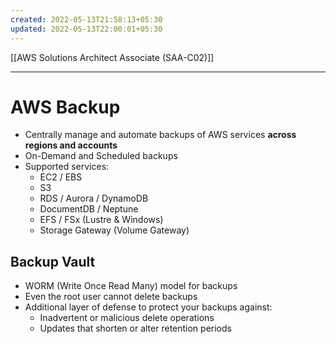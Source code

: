 ```yaml
---
created: 2022-05-13T21:58:13+05:30
updated: 2022-05-13T22:00:01+05:30
---
```

[[AWS Solutions Architect Associate (SAA-C02)]]

---
# AWS Backup
- Centrally manage and automate backups of AWS services **across regions and accounts**
- On-Demand and Scheduled backups
- Supported services:
    -   EC2 / EBS
    -   S3
    -   RDS / Aurora / DynamoDB
    -   DocumentDB / Neptune
    -   EFS / FSx (Lustre & Windows)
    -   Storage Gateway (Volume Gateway)

## Backup Vault
-  WORM (Write Once Read Many) model for backups
- Even the root user cannot delete backups
-   Additional layer of defense to protect your backups against:
    -   Inadvertent or malicious delete operations
    -   Updates that shorten or alter retention periods
